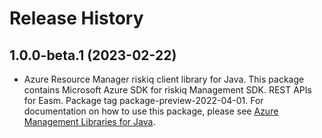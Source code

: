 # Release History

## 1.0.0-beta.1 (2023-02-22)

- Azure Resource Manager riskiq client library for Java. This package contains Microsoft Azure SDK for riskiq Management SDK. REST APIs for Easm. Package tag package-preview-2022-04-01. For documentation on how to use this package, please see [Azure Management Libraries for Java](https://aka.ms/azsdk/java/mgmt).
